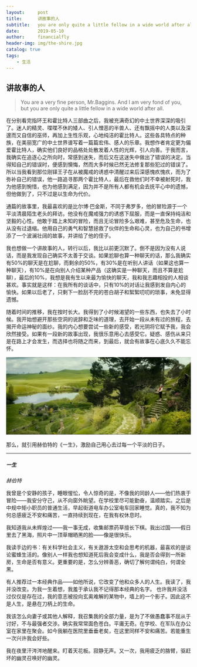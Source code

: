 ```yaml
---
layout:     post                    
title:      讲故事的人              
subtitle:   you are only quite a little fellow in a wide world after all.
date:       2019-05-10              
author:     financialfly                     
header-img: img/the-shire.jpg    
catalog: true                       
tags:                               
    - 生活
---
```


## 讲故事的人

> You are a very fine person, Mr.Baggins. And I am very fond of you, but you are only quite a little fellow in a wide world after all.

在分别看完指环王和霍比特人三部曲之后，我被充满奇幻的中土世界深深的吸引了。迷人的精灵、喋喋不休的矮人、引人憎恶的半兽人、还有飘摇中的人类以及深邃而又自信的巫师，再加上生性乐观，心地纯洁的霍比特人。这些各具特点的种族，在美丽宽广的中土世界谱写着一篇篇宏伟、感人的乐章。我想作者肯定更为偏爱霍比特人，确实他们良好的品格处处散发着人性的光辉，引人向善。于我而言，我确实在追逐心之所向时，常感到迷失，而后又在这迷失中做出了错误的决定。当得知自己的错误时，便感到懊悔，然而大多时候已然无法修复那些犯过的错误了。所以当我看到那位刚铎王子在从被魔戒的诱惑中清醒过来后深感愧疚愧疚，而为了弥补自己的错误，他一路追寻那两个霍比特人，最后在救他们时不幸被射死时，我为他感到惋惜，也为他感到满足，因为并不是所有人都有机会去抚平心中的遗憾，但他做到了，只不过是以生命为代价。
                
通篇的故事里，我最喜欢的是比尔博·巴金斯，不同于弗罗多，他的冒险源于一个平淡清晨陌生老头的拜访。他没有在魔戒强力的诱惑下屈服，而是一直保持纯洁和坚毅的心性。他敢于踏上未知的冒险，而且无论冒险多么艰难，甚至危及生命，也从没有过退缩。他用自己的勇气和智慧拯救了伙伴的生命和心灵，也为自己的书增添了一个波澜壮阔的故事，并讲给了他的侄子。
                     
我也想做一个讲故事的人，转行以后，我比以前更沉默了。倒不是因为没有人说话，而是我发现自己确实不太善于交谈。如果尬聊也算一种聊天的话，那么我确实有50%的聊天是在尬聊，而剩余的50%，有30%是在听别人讲话（如果这也算一种聊天），有10%是在向别人介绍某种产品（这确实是一种聊天，而且不算是尬聊），最后的10%，我想是我有生以来最为愉快的聊天，我和我志趣相投的人相谈甚欢。事实就是这样：在我所有的谈话中，只有10%的对话让我感到发自内心的愉快。如果以后老了，只剩下一脸刮不完的苍白胡子和絮絮叨叨的琐事，未免显得遗憾。
                         
随着时间的推移，我在按时长大。我得到了小时候渴望的一些东西，也失去了小时候。我开始想避开那些空洞的说辞和乏味的道理，去开始一段从未有过的旅程，去揭开命运神秘的面纱。我的内心想要尝试一些新的感受，若光阴将它赋予我，我会欣然接受。如果有一段新的故事出现，我很乐意用心去感受它。疑惑、感伤从来只是在路上才会发生，而选择也将随之而来，到最后，就会有故事在心底久久不能忘怀。

![the-hobbit](img/the-shire.jpg)
                  
那么，就引用赫伯特的《一生》，激励自己用心去过每一个平淡的日子。

---

##### 一生
*赫伯特*
           
我曾是个安静的孩子，睡眼惺忪，令人惊奇的是，不像我的同龄人——他们热衷于冒险——我安分守己，从不向窗外眺望。在学校里尽可能勤奋，温顺踏实。之后是中规中矩小职员的普通生活，早起街道电车办公室电车回家睡觉。真的，我不知为何总感疲乏不安和痛苦，一直持续到现在，在我有权休息时。                

我知道我从未辉煌过——我一事无成，收集邮票药草擅长下棋。我出过国——假日里去了黑海，照片中一顶草帽晒黑的脸——像是很快乐。
                
我读手边的书：有关科学社会主义，有关遨游太空和会思考的机器，最喜欢的是谈论蜜蜂生活的。像别人一样我也想知道死后我会变成什么，我是否会得到一所新房，生命是否有意义。更重要的是，怎么分辨善恶，确切了解何谓纯白，何谓全黑。

有人推荐过一本经典作品——如他所说，它改变了他和众多人的人生。我读了，我并没改变。为我一生着想，我羞于承认我不记得那本经典的名字。
也许我并没活过仅仅是存在过，我的意志被投向玄奥难解的某物中，墙上的一个影子。因此这不是人生，是悬在刀柄上的生命。

我该怎么向妻子或其他人解释，我召集我的全部力量，是为了不做愚蠢事不屈从于讨好，不与最强者交涉。确实我常常面色苍白。平庸无奇。在学校、在军队在办公室在家里在聚会。如今我躺在医院里垂垂老矣，在这里同样不安和痛苦。若能重生一次兴许我会好些。
                   
我在夜里汗涔涔地醒来。盯着天花板。寂静无声。又一次，我用疲乏的胳臂，驱赶坏的幽灵召唤好的幽灵。